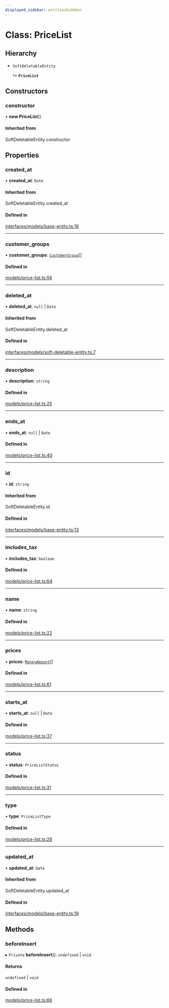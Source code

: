 ```yaml
---
displayed_sidebar: entitiesSidebar
---
```


# Class: PriceList

## Hierarchy

- `SoftDeletableEntity`

  ↳ **`PriceList`**

## Constructors

### constructor

• **new PriceList**()

#### Inherited from

SoftDeletableEntity.constructor

## Properties

### created\_at

• **created\_at**: `Date`

#### Inherited from

SoftDeletableEntity.created\_at

#### Defined in

[interfaces/models/base-entity.ts:16](https://github.com/medusajs/medusa/blob/da7ea8c5d/packages/medusa/src/interfaces/models/base-entity.ts#L16)

___

### customer\_groups

• **customer\_groups**: [`CustomerGroup`](CustomerGroup.md)[]

#### Defined in

[models/price-list.ts:56](https://github.com/medusajs/medusa/blob/da7ea8c5d/packages/medusa/src/models/price-list.ts#L56)

___

### deleted\_at

• **deleted\_at**: ``null`` \| `Date`

#### Inherited from

SoftDeletableEntity.deleted\_at

#### Defined in

[interfaces/models/soft-deletable-entity.ts:7](https://github.com/medusajs/medusa/blob/da7ea8c5d/packages/medusa/src/interfaces/models/soft-deletable-entity.ts#L7)

___

### description

• **description**: `string`

#### Defined in

[models/price-list.ts:25](https://github.com/medusajs/medusa/blob/da7ea8c5d/packages/medusa/src/models/price-list.ts#L25)

___

### ends\_at

• **ends\_at**: ``null`` \| `Date`

#### Defined in

[models/price-list.ts:40](https://github.com/medusajs/medusa/blob/da7ea8c5d/packages/medusa/src/models/price-list.ts#L40)

___

### id

• **id**: `string`

#### Inherited from

SoftDeletableEntity.id

#### Defined in

[interfaces/models/base-entity.ts:13](https://github.com/medusajs/medusa/blob/da7ea8c5d/packages/medusa/src/interfaces/models/base-entity.ts#L13)

___

### includes\_tax

• **includes\_tax**: `boolean`

#### Defined in

[models/price-list.ts:64](https://github.com/medusajs/medusa/blob/da7ea8c5d/packages/medusa/src/models/price-list.ts#L64)

___

### name

• **name**: `string`

#### Defined in

[models/price-list.ts:22](https://github.com/medusajs/medusa/blob/da7ea8c5d/packages/medusa/src/models/price-list.ts#L22)

___

### prices

• **prices**: [`MoneyAmount`](MoneyAmount.md)[]

#### Defined in

[models/price-list.ts:61](https://github.com/medusajs/medusa/blob/da7ea8c5d/packages/medusa/src/models/price-list.ts#L61)

___

### starts\_at

• **starts\_at**: ``null`` \| `Date`

#### Defined in

[models/price-list.ts:37](https://github.com/medusajs/medusa/blob/da7ea8c5d/packages/medusa/src/models/price-list.ts#L37)

___

### status

• **status**: `PriceListStatus`

#### Defined in

[models/price-list.ts:31](https://github.com/medusajs/medusa/blob/da7ea8c5d/packages/medusa/src/models/price-list.ts#L31)

___

### type

• **type**: `PriceListType`

#### Defined in

[models/price-list.ts:28](https://github.com/medusajs/medusa/blob/da7ea8c5d/packages/medusa/src/models/price-list.ts#L28)

___

### updated\_at

• **updated\_at**: `Date`

#### Inherited from

SoftDeletableEntity.updated\_at

#### Defined in

[interfaces/models/base-entity.ts:19](https://github.com/medusajs/medusa/blob/da7ea8c5d/packages/medusa/src/interfaces/models/base-entity.ts#L19)

## Methods

### beforeInsert

▸ `Private` **beforeInsert**(): `undefined` \| `void`

#### Returns

`undefined` \| `void`

#### Defined in

[models/price-list.ts:66](https://github.com/medusajs/medusa/blob/da7ea8c5d/packages/medusa/src/models/price-list.ts#L66)
